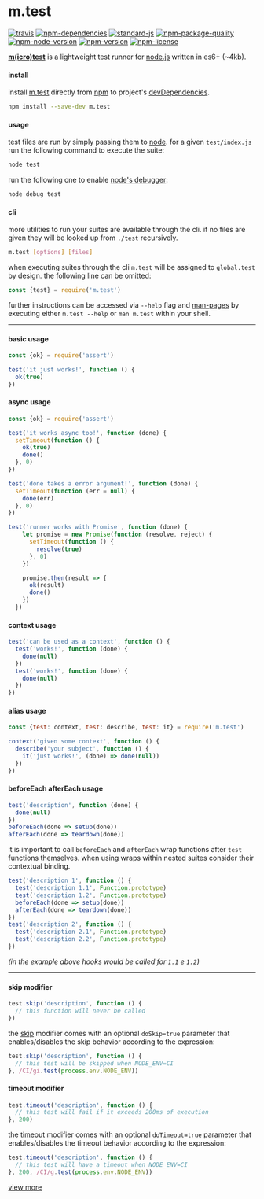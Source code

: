 # m.test
[![travis](https://img.shields.io/travis/ivoputzer/m.test.svg?style=flat-square)](https://travis-ci.org/ivoputzer/m.test) [![npm-dependencies](https://img.shields.io/badge/dependencies-none-blue.svg?style=flat-square&colorB=44CC11)](package.json) [![standard-js](https://img.shields.io/badge/coding%20style-standard-brightgreen.svg?style=flat-square)](http://standardjs.com/) [![npm-package-quality](http://npm.packagequality.com/shield/m.test.svg?style=flat-square&colorB=44CC11)](http://packagequality.com/#?package=m.test) [![npm-node-version](https://img.shields.io/badge/node-4%2B-blue.svg?style=flat-square)](https://nodejs.org/docs/v4.0.0/api) [![npm-version](https://img.shields.io/npm/v/m.test.svg?style=flat-square&colorB=007EC6)](https://www.npmjs.com/package/m.test) [![npm-license](https://img.shields.io/npm/l/m.test.svg?style=flat-square&colorB=007EC6)](https://spdx.org/licenses/MIT)

**[m(icro)](https://github.com/ivoputzer/m.cro#readme)[test](https://github.com/ivoputzer/m.test)** is a lightweight test runner for [node.js](https://nodejs.org/) written in es6+ (~4kb).

#### install

install [m.test](https://github.com/ivoputzer/m.test) directly from [npm](https://www.npmjs.com) to project's [devDependencies](https://docs.npmjs.com/files/package.json#devdependencies).

```sh
npm install --save-dev m.test
```

#### usage

test files are run by simply passing them to [node](https://nodejs.org). for a given `test/index.js` run the following command to execute the suite:

```sh
node test
```

run the following one to enable [node's debugger](https://nodejs.org/api/debugger.html):

```sh
node debug test
```

#### cli

more utilities to run your suites are available through the cli. if no files are given they will be looked up from `./test` recursively.

```sh
m.test [options] [files]
```

when executing suites through the cli `m.test` will be assigned to `global.test` by design. the following line can be omitted:

```javascript
const {test} = require('m.test')
```

further instructions can be accessed via `--help` flag and [man-pages](https://github.com/ivoputzer/m.test/tree/master/man) by executing either `m.test --help` or `man m.test` within your shell.

---

#### basic usage

```javascript
const {ok} = require('assert')

test('it just works!', function () {
  ok(true)
})
```

#### async usage

```javascript
const {ok} = require('assert')

test('it works async too!', function (done) {
  setTimeout(function () {
    ok(true)
    done()
  }, 0)
})

test('done takes a error argument!', function (done) {
  setTimeout(function (err = null) {
    done(err)
  }, 0)
})

test('runner works with Promise', function (done) {
    let promise = new Promise(function (resolve, reject) {
      setTimeout(function () {
        resolve(true)
      }, 0)
    })

    promise.then(result => {
      ok(result)
      done()
    })
  })
```

#### context usage

```javascript
test('can be used as a context', function () {
  test('works!', function (done) {
    done(null)
  })
  test('works!', function (done) {
    done(null)
  })
})
```

#### alias usage

```javascript
const {test: context, test: describe, test: it} = require('m.test')

context('given some context', function () {
  describe('your subject', function () {
    it('just works!', (done) => done(null))
  })
})
```

#### beforeEach afterEach usage

```javascript
test('description', function (done) {
  done(null)
})
beforeEach(done => setup(done))
afterEach(done => teardown(done))
```

it is important to call `beforeEach` and `afterEach` wrap functions after `test` functions themselves. when using wraps within nested suites consider their contextual binding.

```javascript
test('description 1', function () {
  test('description 1.1', Function.prototype)
  test('description 1.2', Function.prototype)
  beforeEach(done => setup(done))
  afterEach(done => teardown(done))
})
test('description 2', function () {
  test('description 2.1', Function.prototype)
  test('description 2.2', Function.prototype)
})
```
_(in the example above hooks would be called for `1.1` e `1.2`)_

---

#### skip modifier

```javascript
test.skip('description', function () {
  // this function will never be called
})
```

the [skip](#skip-modifier) modifier comes with an optional `doSkip=true` parameter that enables/disables the skip behavior according to the expression:

```javascript
test.skip('description', function () {
  // this test will be skipped when NODE_ENV=CI
}, /CI/gi.test(process.env.NODE_ENV))
```

#### timeout modifier

```javascript
test.timeout('description', function () {
  // this test will fail if it exceeds 200ms of execution
}, 200)
```

the [timeout](#timeout-modifier) modifier comes with an optional `doTimeout=true` parameter that enables/disables the timeout behavior according to the expression:

```javascript
test.timeout('description', function () {
  // this test will have a timeout when NODE_ENV=CI
}, 200, /CI/g.test(process.env.NODE_ENV))
```
[view more](https://github.com/ivoputzer/m.test/tree/master/test)
